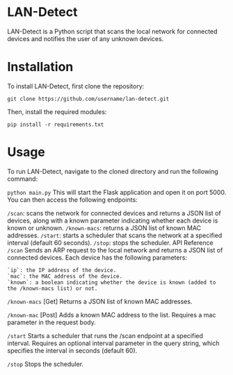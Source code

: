 # LAN-Detect
LAN-Detect is a Python script that scans the local network for connected devices and notifies the user of any unknown devices.

# Installation
To install LAN-Detect, first clone the repository:

`git clone https://github.com/username/lan-detect.git`

Then, install the required modules:

`pip install -r requirements.txt`

# Usage
To run LAN-Detect, navigate to the cloned directory and run the following command:

`python main.py`
This will start the Flask application and open it on port 5000. You can then access the following endpoints:

`/scan`: scans the network for connected devices and returns a JSON list of devices, along with a known parameter indicating whether each device is known or unknown.
`/known-macs`: returns a JSON list of known MAC addresses.
`/start`: starts a scheduler that scans the network at a specified interval (default 60 seconds).
`/stop`: stops the scheduler.
API Reference
`/scan`
Sends an ARP request to the local network and returns a JSON list of connected devices. Each device has the following parameters:

    `ip`: the IP address of the device.
    `mac`: the MAC address of the device.
    `known`: a boolean indicating whether the device is known (added to the /known-macs list) or not.

`/known-macs` [Get]
Returns a JSON list of known MAC addresses.

`/known-mac` [Post]
Adds a known MAC address to the list. Requires a mac parameter in the request body.

`/start`
Starts a scheduler that runs the /scan endpoint at a specified interval. Requires an optional interval parameter in the query string, which specifies the interval in seconds (default 60).

`/stop`
Stops the scheduler.